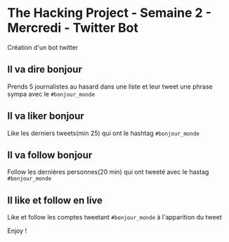# The Hacking Project - Semaine 2 - Mercredi - Twitter Bot

Création d'un bot twitter

## Il va dire bonjour

Prends 5 journalistes au hasard dans une liste et leur tweet une phrase sympa avec le `#bonjour_monde`

## Il va liker bonjour

Like les derniers tweets(min 25) qui ont le hashtag `#bonjour_monde`

## Il va follow bonjour

Follow les dernières personnes(20 min) qui ont tweeté avec le hastag `#bonjour_monde`

## Il like et follow en live

Like et follow les comptes tweetant `#bonjour_monde` à l'apparition du tweet



Enjoy !
